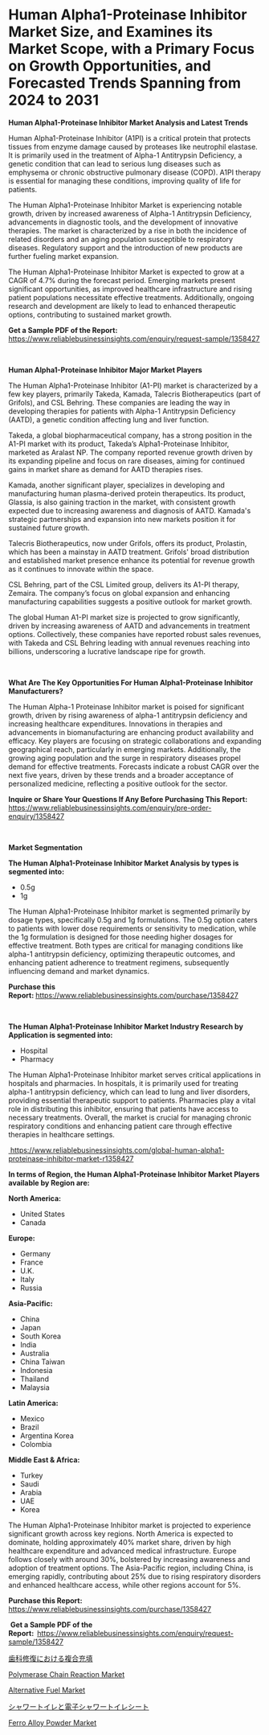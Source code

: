<p><h1>Human Alpha1-Proteinase Inhibitor Market Size, and Examines its Market Scope, with a Primary Focus on Growth Opportunities, and Forecasted Trends Spanning from 2024 to 2031</h1></p><p><strong>Human Alpha1-Proteinase Inhibitor Market Analysis and Latest Trends</strong></p>
<p><p>Human Alpha1-Proteinase Inhibitor (A1PI) is a critical protein that protects tissues from enzyme damage caused by proteases like neutrophil elastase. It is primarily used in the treatment of Alpha-1 Antitrypsin Deficiency, a genetic condition that can lead to serious lung diseases such as emphysema or chronic obstructive pulmonary disease (COPD). A1PI therapy is essential for managing these conditions, improving quality of life for patients.</p><p>The Human Alpha1-Proteinase Inhibitor Market is experiencing notable growth, driven by increased awareness of Alpha-1 Antitrypsin Deficiency, advancements in diagnostic tools, and the development of innovative therapies. The market is characterized by a rise in both the incidence of related disorders and an aging population susceptible to respiratory diseases. Regulatory support and the introduction of new products are further fueling market expansion.</p><p>The Human Alpha1-Proteinase Inhibitor Market is expected to grow at a CAGR of 4.7% during the forecast period. Emerging markets present significant opportunities, as improved healthcare infrastructure and rising patient populations necessitate effective treatments. Additionally, ongoing research and development are likely to lead to enhanced therapeutic options, contributing to sustained market growth.</p></p>
<p><strong>Get a Sample PDF of the Report:&nbsp;</strong> <a href="https://www.reliablebusinessinsights.com/enquiry/request-sample/1358427">https://www.reliablebusinessinsights.com/enquiry/request-sample/1358427</a></p>
<p>&nbsp;</p>
<p><strong>Human Alpha1-Proteinase Inhibitor Major Market Players</strong></p>
<p><p>The Human Alpha1-Proteinase Inhibitor (A1-PI) market is characterized by a few key players, primarily Takeda, Kamada, Talecris Biotherapeutics (part of Grifols), and CSL Behring. These companies are leading the way in developing therapies for patients with Alpha-1 Antitrypsin Deficiency (AATD), a genetic condition affecting lung and liver function.</p><p>Takeda, a global biopharmaceutical company, has a strong position in the A1-PI market with its product, Takeda’s Alpha1-Proteinase Inhibitor, marketed as Aralast NP. The company reported revenue growth driven by its expanding pipeline and focus on rare diseases, aiming for continued gains in market share as demand for AATD therapies rises.</p><p>Kamada, another significant player, specializes in developing and manufacturing human plasma-derived protein therapeutics. Its product, Glassia, is also gaining traction in the market, with consistent growth expected due to increasing awareness and diagnosis of AATD. Kamada's strategic partnerships and expansion into new markets position it for sustained future growth.</p><p>Talecris Biotherapeutics, now under Grifols, offers its product, Prolastin, which has been a mainstay in AATD treatment. Grifols' broad distribution and established market presence enhance its potential for revenue growth as it continues to innovate within the space.</p><p>CSL Behring, part of the CSL Limited group, delivers its A1-PI therapy, Zemaira. The company’s focus on global expansion and enhancing manufacturing capabilities suggests a positive outlook for market growth.</p><p>The global Human A1-PI market size is projected to grow significantly, driven by increasing awareness of AATD and advancements in treatment options. Collectively, these companies have reported robust sales revenues, with Takeda and CSL Behring leading with annual revenues reaching into billions, underscoring a lucrative landscape ripe for growth.</p></p>
<p>&nbsp;</p>
<p><strong>What Are The Key Opportunities For Human Alpha1-Proteinase Inhibitor Manufacturers?</strong></p>
<p><p>The Human Alpha-1 Proteinase Inhibitor market is poised for significant growth, driven by rising awareness of alpha-1 antitrypsin deficiency and increasing healthcare expenditures. Innovations in therapies and advancements in biomanufacturing are enhancing product availability and efficacy. Key players are focusing on strategic collaborations and expanding geographical reach, particularly in emerging markets. Additionally, the growing aging population and the surge in respiratory diseases propel demand for effective treatments. Forecasts indicate a robust CAGR over the next five years, driven by these trends and a broader acceptance of personalized medicine, reflecting a positive outlook for the sector.</p></p>
<p><strong>Inquire or Share Your Questions If Any Before Purchasing This Report:</strong> <a href="https://www.reliablebusinessinsights.com/enquiry/pre-order-enquiry/1358427">https://www.reliablebusinessinsights.com/enquiry/pre-order-enquiry/1358427</a></p>
<p>&nbsp;</p>
<p><strong>Market Segmentation</strong></p>
<p><strong>The Human Alpha1-Proteinase Inhibitor Market Analysis by types is segmented into:</strong></p>
<p><ul><li>0.5g</li><li>1g</li></ul></p>
<p><p>The Human Alpha1-Proteinase Inhibitor market is segmented primarily by dosage types, specifically 0.5g and 1g formulations. The 0.5g option caters to patients with lower dose requirements or sensitivity to medication, while the 1g formulation is designed for those needing higher dosages for effective treatment. Both types are critical for managing conditions like alpha-1 antitrypsin deficiency, optimizing therapeutic outcomes, and enhancing patient adherence to treatment regimens, subsequently influencing demand and market dynamics.</p></p>
<p><strong>Purchase this Report:&nbsp;</strong><a href="https://www.reliablebusinessinsights.com/purchase/1358427">https://www.reliablebusinessinsights.com/purchase/1358427</a></p>
<p>&nbsp;</p>
<p><strong>The Human Alpha1-Proteinase Inhibitor Market Industry Research by Application is segmented into:</strong></p>
<p><ul><li>Hospital</li><li>Pharmacy</li></ul></p>
<p><p>The Human Alpha1-Proteinase Inhibitor market serves critical applications in hospitals and pharmacies. In hospitals, it is primarily used for treating alpha-1 antitrypsin deficiency, which can lead to lung and liver disorders, providing essential therapeutic support to patients. Pharmacies play a vital role in distributing this inhibitor, ensuring that patients have access to necessary treatments. Overall, the market is crucial for managing chronic respiratory conditions and enhancing patient care through effective therapies in healthcare settings.</p></p>
<p><a href="https://www.reliablebusinessinsights.com/global-human-alpha1-proteinase-inhibitor-market-r1358427">&nbsp;https://www.reliablebusinessinsights.com/global-human-alpha1-proteinase-inhibitor-market-r1358427</a></p>
<p><strong>In terms of Region, the Human Alpha1-Proteinase Inhibitor Market Players available by Region are:</strong></p>
<p>
    <p> <strong> North America: </strong>
        <ul>
            <li>United States</li>
            <li>Canada</li>
        </ul>
        </p> 
    <p> <strong> Europe: </strong>
        <ul>
            <li>Germany</li>
            <li>France</li>
            <li>U.K.</li>
            <li>Italy</li>
            <li>Russia</li>
        </ul>
        </p> 
    <p> <strong> Asia-Pacific: </strong>
        <ul>
            <li>China</li>
            <li>Japan</li>
            <li>South Korea</li>
            <li>India</li>
            <li>Australia</li>
            <li>China Taiwan</li>
            <li>Indonesia</li>
            <li>Thailand</li>
            <li>Malaysia</li>
        </ul>
        </p> 
    <p> <strong> Latin America: </strong>
        <ul>
            <li>Mexico</li>
            <li>Brazil</li>
            <li>Argentina Korea</li>
            <li>Colombia</li>
        </ul>
        </p> 
    <p> <strong> Middle East & Africa: </strong>
        <ul>
            <li>Turkey</li>
            <li>Saudi</li>
            <li>Arabia</li>
            <li>UAE</li>
            <li>Korea</li>
        </ul>
    </p>
    </p>
<p><p>The Human Alpha1-Proteinase Inhibitor market is projected to experience significant growth across key regions. North America is expected to dominate, holding approximately 40% market share, driven by high healthcare expenditure and advanced medical infrastructure. Europe follows closely with around 30%, bolstered by increasing awareness and adoption of treatment options. The Asia-Pacific region, including China, is emerging rapidly, contributing about 25% due to rising respiratory disorders and enhanced healthcare access, while other regions account for 5%.</p></p>
<p><strong>Purchase this Report: </strong><a href="https://www.reliablebusinessinsights.com/purchase/1358427">https://www.reliablebusinessinsights.com/purchase/1358427</a></p>
<p>&nbsp;<strong>Get a Sample PDF of the Report:&nbsp;&nbsp;</strong><a href="https://www.reliablebusinessinsights.com/enquiry/request-sample/1358427">https://www.reliablebusinessinsights.com/enquiry/request-sample/1358427</a></p>
<p><strong></strong></p>
<p><p><a href="https://medium.com/@adfwe254/composite-filling-in-dental-restoration-market-%E3%81%AF-%E3%82%B3%E3%82%B9%E3%83%88%E7%AE%A1%E7%90%86%E3%81%A8%E5%8A%B9%E7%8E%87%E5%90%91%E4%B8%8A%E3%82%92%E5%84%AA%E5%85%88%E3%81%97%E3%81%BE%E3%81%99-%E3%81%95%E3%82%89%E3%81%AB-%E5%A0%B1%E5%91%8A%E6%9B%B8%E3%81%AF%E5%B8%82%E5%A0%B4%E3%81%AE%E9%9C%80%E8%A6%81%E9%9D%A2%E3%81%A8%E4%BE%9B%E7%B5%A6%E9%9D%A2%E3%81%AE%E4%B8%A1%E6%96%B9%E3%82%92%E3%82%AB%E3%83%90%E3%83%BC%E3%81%97%E3%81%A6%E3%81%84%E3%81%BE%E3%81%99-f6df7fb99ac1">歯科修復における複合充填</a></p><p><a href="https://www.linkedin.com/pulse/global-perspectives-polymerase-chain-reaction-market-trends-vvofe?trackingId=3h70JVUXQMaVFQwJCw7tcg%3D%3D">Polymerase Chain Reaction Market</a></p><p><a href="https://www.linkedin.com/pulse/alternative-fuel-market-size-growth-trends-industry-analysis-pmrve?trackingId=36R6IC5fQFSSqezUCk5EuQ%3D%3D">Alternative Fuel Market</a></p><p><a href="https://medium.com/@adfwe254/shower-toilet-and-electronic-shower-toilet-seat-36a17d54a3b9">シャワートイレと電子シャワートイレシート</a></p><p><a href="https://issuu.com/reportprime-2/docs/ferro-alloy-powder-market-size-2030_f9782f0c4bd7d2">Ferro Alloy Powder Market</a></p></p>